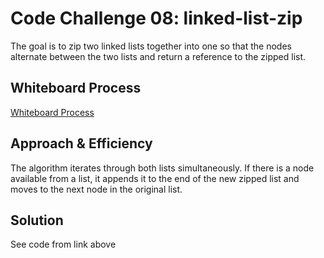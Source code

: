 # Code Challenge 08: linked-list-zip

<!-- Description of the challenge -->

The goal is to zip two linked lists together into one so that the nodes alternate between the two lists and return a reference to the zipped list.

## Whiteboard Process

<!-- Embedded whiteboard image -->

[Whiteboard Process](https://github.com/reedoooo/data-structures-and-algorithms/blob/a380b100a889e1b6ac225a09048c6b6b459e0c1e/javascript/linked-list-zip/linked-list-zip.jpeg)

## Approach & Efficiency

<!-- What approach did you take? Why? What is the Big O space/time for this approach? -->

The algorithm iterates through both lists simultaneously. If there is a node available from a list, it appends it to the end of the new zipped list and moves to the next node in the original list.

## Solution

<!-- Show how to run your code, and examples of it in action -->

See code from link above
